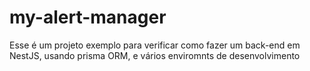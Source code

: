 # my-alert-manager

Esse é um projeto exemplo para verificar como fazer um back-end em NestJS, usando prisma ORM, e vários enviromnts de desenvolvimento
